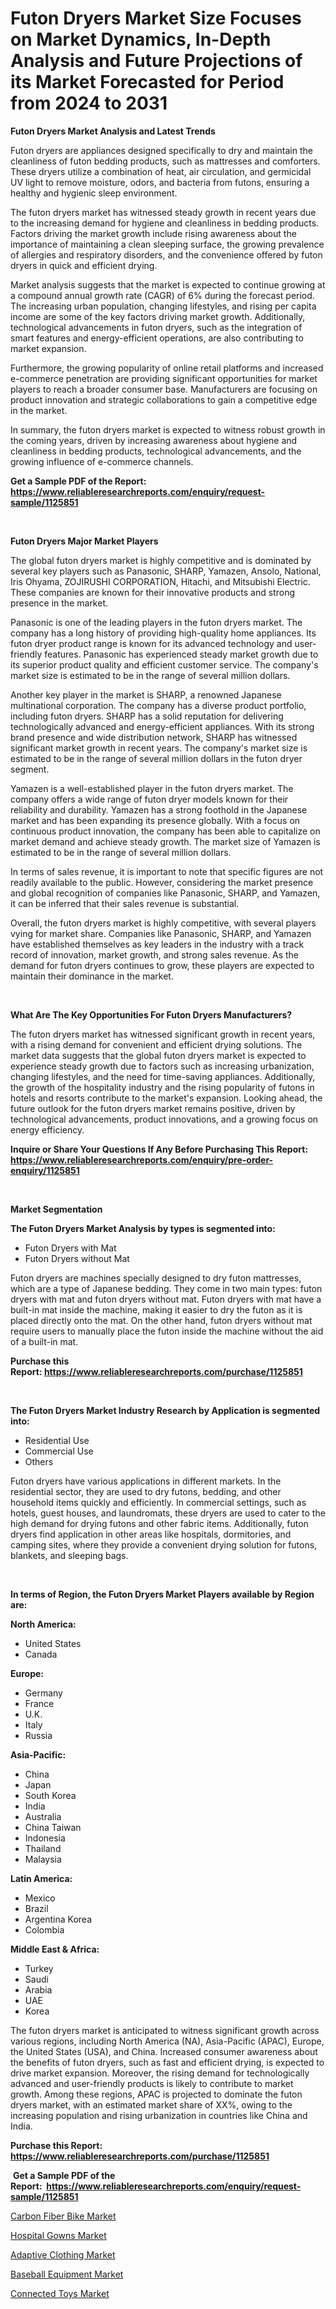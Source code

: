 <p><h1>Futon Dryers Market Size Focuses on Market Dynamics, In-Depth Analysis and Future Projections of its Market Forecasted for Period from 2024 to 2031</h1></p><p><strong>Futon Dryers Market Analysis and Latest Trends</strong></p>
<p><p>Futon dryers are appliances designed specifically to dry and maintain the cleanliness of futon bedding products, such as mattresses and comforters. These dryers utilize a combination of heat, air circulation, and germicidal UV light to remove moisture, odors, and bacteria from futons, ensuring a healthy and hygienic sleep environment.</p><p>The futon dryers market has witnessed steady growth in recent years due to the increasing demand for hygiene and cleanliness in bedding products. Factors driving the market growth include rising awareness about the importance of maintaining a clean sleeping surface, the growing prevalence of allergies and respiratory disorders, and the convenience offered by futon dryers in quick and efficient drying.</p><p>Market analysis suggests that the market is expected to continue growing at a compound annual growth rate (CAGR) of 6% during the forecast period. The increasing urban population, changing lifestyles, and rising per capita income are some of the key factors driving market growth. Additionally, technological advancements in futon dryers, such as the integration of smart features and energy-efficient operations, are also contributing to market expansion.</p><p>Furthermore, the growing popularity of online retail platforms and increased e-commerce penetration are providing significant opportunities for market players to reach a broader consumer base. Manufacturers are focusing on product innovation and strategic collaborations to gain a competitive edge in the market.</p><p>In summary, the futon dryers market is expected to witness robust growth in the coming years, driven by increasing awareness about hygiene and cleanliness in bedding products, technological advancements, and the growing influence of e-commerce channels.</p></p>
<p><strong>Get a Sample PDF of the Report:&nbsp; <a href="https://www.reliableresearchreports.com/enquiry/request-sample/1125851">https://www.reliableresearchreports.com/enquiry/request-sample/1125851</a></strong></p>
<p>&nbsp;</p>
<p><strong>Futon Dryers Major Market Players</strong></p>
<p><p>The global futon dryers market is highly competitive and is dominated by several key players such as Panasonic, SHARP, Yamazen, Ansolo, National, Iris Ohyama, ZOJIRUSHI CORPORATION, Hitachi, and Mitsubishi Electric. These companies are known for their innovative products and strong presence in the market.</p><p>Panasonic is one of the leading players in the futon dryers market. The company has a long history of providing high-quality home appliances. Its futon dryer product range is known for its advanced technology and user-friendly features. Panasonic has experienced steady market growth due to its superior product quality and efficient customer service. The company's market size is estimated to be in the range of several million dollars.</p><p>Another key player in the market is SHARP, a renowned Japanese multinational corporation. The company has a diverse product portfolio, including futon dryers. SHARP has a solid reputation for delivering technologically advanced and energy-efficient appliances. With its strong brand presence and wide distribution network, SHARP has witnessed significant market growth in recent years. The company's market size is estimated to be in the range of several million dollars in the futon dryer segment.</p><p>Yamazen is a well-established player in the futon dryers market. The company offers a wide range of futon dryer models known for their reliability and durability. Yamazen has a strong foothold in the Japanese market and has been expanding its presence globally. With a focus on continuous product innovation, the company has been able to capitalize on market demand and achieve steady growth. The market size of Yamazen is estimated to be in the range of several million dollars.</p><p>In terms of sales revenue, it is important to note that specific figures are not readily available to the public. However, considering the market presence and global recognition of companies like Panasonic, SHARP, and Yamazen, it can be inferred that their sales revenue is substantial.</p><p>Overall, the futon dryers market is highly competitive, with several players vying for market share. Companies like Panasonic, SHARP, and Yamazen have established themselves as key leaders in the industry with a track record of innovation, market growth, and strong sales revenue. As the demand for futon dryers continues to grow, these players are expected to maintain their dominance in the market.</p></p>
<p>&nbsp;</p>
<p><strong>What Are The Key Opportunities For Futon Dryers Manufacturers?</strong></p>
<p><p>The futon dryers market has witnessed significant growth in recent years, with a rising demand for convenient and efficient drying solutions. The market data suggests that the global futon dryers market is expected to experience steady growth due to factors such as increasing urbanization, changing lifestyles, and the need for time-saving appliances. Additionally, the growth of the hospitality industry and the rising popularity of futons in hotels and resorts contribute to the market's expansion. Looking ahead, the future outlook for the futon dryers market remains positive, driven by technological advancements, product innovations, and a growing focus on energy efficiency.</p></p>
<p><strong>Inquire or Share Your Questions If Any Before Purchasing This Report: <a href="https://www.reliableresearchreports.com/enquiry/pre-order-enquiry/1125851">https://www.reliableresearchreports.com/enquiry/pre-order-enquiry/1125851</a></strong></p>
<p>&nbsp;</p>
<p><strong>Market Segmentation</strong></p>
<p><strong>The Futon Dryers Market Analysis by types is segmented into:</strong></p>
<p><ul><li>Futon Dryers with Mat</li><li>Futon Dryers without Mat</li></ul></p>
<p><p>Futon dryers are machines specially designed to dry futon mattresses, which are a type of Japanese bedding. They come in two main types: futon dryers with mat and futon dryers without mat. Futon dryers with mat have a built-in mat inside the machine, making it easier to dry the futon as it is placed directly onto the mat. On the other hand, futon dryers without mat require users to manually place the futon inside the machine without the aid of a built-in mat.</p></p>
<p><strong>Purchase this Report:&nbsp;<a href="https://www.reliableresearchreports.com/purchase/1125851">https://www.reliableresearchreports.com/purchase/1125851</a></strong></p>
<p>&nbsp;</p>
<p><strong>The Futon Dryers Market Industry Research by Application is segmented into:</strong></p>
<p><ul><li>Residential Use</li><li>Commercial Use</li><li>Others</li></ul></p>
<p><p>Futon dryers have various applications in different markets. In the residential sector, they are used to dry futons, bedding, and other household items quickly and efficiently. In commercial settings, such as hotels, guest houses, and laundromats, these dryers are used to cater to the high demand for drying futons and other fabric items. Additionally, futon dryers find application in other areas like hospitals, dormitories, and camping sites, where they provide a convenient drying solution for futons, blankets, and sleeping bags.</p></p>
<p>&nbsp;</p>
<p><strong>In terms of Region, the Futon Dryers Market Players available by Region are:</strong></p>
<p>
    <p> <strong> North America: </strong>
        <ul>
            <li>United States</li>
            <li>Canada</li>
        </ul>
        </p> 
    <p> <strong> Europe: </strong>
        <ul>
            <li>Germany</li>
            <li>France</li>
            <li>U.K.</li>
            <li>Italy</li>
            <li>Russia</li>
        </ul>
        </p> 
    <p> <strong> Asia-Pacific: </strong>
        <ul>
            <li>China</li>
            <li>Japan</li>
            <li>South Korea</li>
            <li>India</li>
            <li>Australia</li>
            <li>China Taiwan</li>
            <li>Indonesia</li>
            <li>Thailand</li>
            <li>Malaysia</li>
        </ul>
        </p> 
    <p> <strong> Latin America: </strong>
        <ul>
            <li>Mexico</li>
            <li>Brazil</li>
            <li>Argentina Korea</li>
            <li>Colombia</li>
        </ul>
        </p> 
    <p> <strong> Middle East & Africa: </strong>
        <ul>
            <li>Turkey</li>
            <li>Saudi</li>
            <li>Arabia</li>
            <li>UAE</li>
            <li>Korea</li>
        </ul>
    </p>
    </p>
<p><p>The futon dryers market is anticipated to witness significant growth across various regions, including North America (NA), Asia-Pacific (APAC), Europe, the United States (USA), and China. Increased consumer awareness about the benefits of futon dryers, such as fast and efficient drying, is expected to drive market expansion. Moreover, the rising demand for technologically advanced and user-friendly products is likely to contribute to market growth. Among these regions, APAC is projected to dominate the futon dryers market, with an estimated market share of XX%, owing to the increasing population and rising urbanization in countries like China and India.</p></p>
<p><strong>Purchase this Report: <a href="https://www.reliableresearchreports.com/purchase/1125851">https://www.reliableresearchreports.com/purchase/1125851</a></strong></p>
<p>&nbsp;<strong>Get a Sample PDF of the Report:&nbsp;&nbsp;<a href="https://www.reliableresearchreports.com/enquiry/request-sample/1125851">https://www.reliableresearchreports.com/enquiry/request-sample/1125851</a></strong></p>
<p><strong></strong></p>
<p><p><a href="https://github.com/abdelrhmankishk22/Market-Research-Report-List-2/blob/main/carbon-fiber-bike-market.md">Carbon Fiber Bike Market</a></p><p><a href="https://github.com/maliyahmorrow6654/Market-Research-Report-List-2/blob/main/hospital-gowns-market.md">Hospital Gowns Market</a></p><p><a href="https://github.com/marloy8/Market-Research-Report-List-2/blob/main/adaptive-clothing-market.md">Adaptive Clothing Market</a></p><p><a href="https://github.com/mahnoor2003/Market-Research-Report-List-2/blob/main/baseball-equipment-market.md">Baseball Equipment Market</a></p><p><a href="https://github.com/deliacustodio40/Market-Research-Report-List-2/blob/main/connected-toys-market.md">Connected Toys Market</a></p></p>